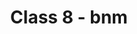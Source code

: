 ---
layout: quiz
title: "Class 8 - bnm" # Change to your new quiz title
class: 8
subject: 'math' # IMPORTANT: Use the 'slug' from subjects.yml
language: 'en'
featured: true # Set 'true' for only ONE quiz per class to feature it
difficulty: "Medium"   # (e.g., आसान, मध्यम, कठिन)
questions_count: 10   # The total number of questions in this quiz

# Add your new questions below
questions:
  - question: "बल का SI मात्रक क्या है?"
    options:
      - "वॉट"
      - "जूल"
      - "न्यूटन"
    answer: "न्यूटन"
    explanation: "बल को मापने के लिए मानक अंतर्राष्ट्रीय (SI) इकाई न्यूटन है।"
  - question: "प्रकाश संश्लेषण के लिए कौन सी गैस आवश्यक है?"
    options:
      - "ऑक्सीजन"
      - "कार्बन डाइआक्साइड"
      - "नाइट्रोजन"
    answer: "कार्बन डाइआक्साइड"
    explanation: "पौधे प्रकाश संश्लेषण के दौरान ऊर्जा बनाने के लिए कार्बन डाइऑक्साइड का उपयोग करते हैं।"
---